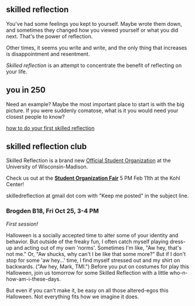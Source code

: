## skilled reflection 
You've had some feelings you kept to yourself. Maybe wrote them down, and sometimes they changed how you viewed yourself or what you did next. That's the power of reflection.

Other times, it seems you write and write, and the only thing that increases is disappointment and resentment.

_Skilled reflection_ is an attempt to concentrate the benefit of reflecting on your life.

## you in 250
Need an example? Maybe the most important place to start is with the big picture. If you were suddenly comatose, what is it you would need your closest people to know? 

[how to do your first skilled reflection](self250.md)


## skilled reflection club

Skilled Reflection is a brand new [Official Student Organization](https://win.wisc.edu/organization/skilledreflection)
at the University of Wisconsin-Madison.

Check us out at the [**Student Organization Fair**](https://cfli.wisc.edu/attending-the-student-organization-fair/) 5 PM Feb 11th at the Kohl Center!

skilledreflection at gmail dot com
with "Keep me posted" in the subject line.


### Brogden B18, Fri Oct 25, 3-4 PM
*First session!*

Halloween is a socially accepted time to alter some of your identity and behavior. But outside of the freaky fun, I often catch myself playing dress-up and acting out of my own 'norms'. Sometimes I'm like, "Aw hey, that's not me." Or, "Aw shucks, why can't I be like that some more?" But if I don't stop for some 'aw hey...' time, I find myself stressed out and my shirt on backwards. ("Aw hey, Mark, TMI.") Before you put on costumes for play this Halloween, join us tomorrow for some Skilled Reflection with a little who-n-how-am-i-these-days. 

But even if you can't make it, be easy on all those altered-egos this Halloween. Not everything fits how we imagine it does.

